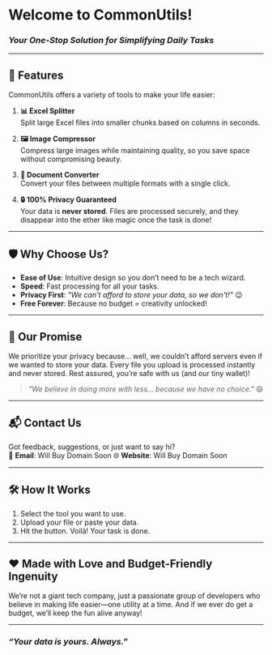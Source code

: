 # **Welcome to CommonUtils!**

### _Your One-Stop Solution for Simplifying Daily Tasks_

---

## 🚀 **Features**

CommonUtils offers a variety of tools to make your life easier:

1. **📊 Excel Splitter**  
   Split large Excel files into smaller chunks based on columns in seconds.  

2. **🖼️ Image Compressor**  
   Compress large images while maintaining quality, so you save space without compromising beauty.  

3. **📄 Document Converter**  
   Convert your files between multiple formats with a single click.  

4. **🔒 100% Privacy Guaranteed**  
   Your data is **never stored**. Files are processed securely, and they disappear into the ether like magic once the task is done!

---

## 🛡️ **Why Choose Us?**

- **Ease of Use**: Intuitive design so you don’t need to be a tech wizard.  
- **Speed**: Fast processing for all your tasks.  
- **Privacy First**: *"We can't afford to store your data, so we don't!"* 😉  
- **Free Forever**: Because no budget = creativity unlocked!  

---

## 🙌 **Our Promise**

We prioritize your privacy because… well, we couldn’t afford servers even if we wanted to store your data. Every file you upload is processed instantly and never stored. Rest assured, you’re safe with us (and our tiny wallet)!  

> _"We believe in doing more with less... because we have no choice."_ 😄  

---

## 📬 **Contact Us**

Got feedback, suggestions, or just want to say hi?  
📧 **Email**: Will Buy Domain Soon 
🌐 **Website**: Will Buy Domain Soon  

---

## 🛠️ **How It Works**

1. Select the tool you want to use.  
2. Upload your file or paste your data.  
3. Hit the button. Voilà! Your task is done.  

---

## ❤️ **Made with Love and Budget-Friendly Ingenuity**

We’re not a giant tech company, just a passionate group of developers who believe in making life easier—one utility at a time. And if we ever do get a budget, we’ll keep the fun alive anyway!  

---

### _“Your data is yours. Always.”_